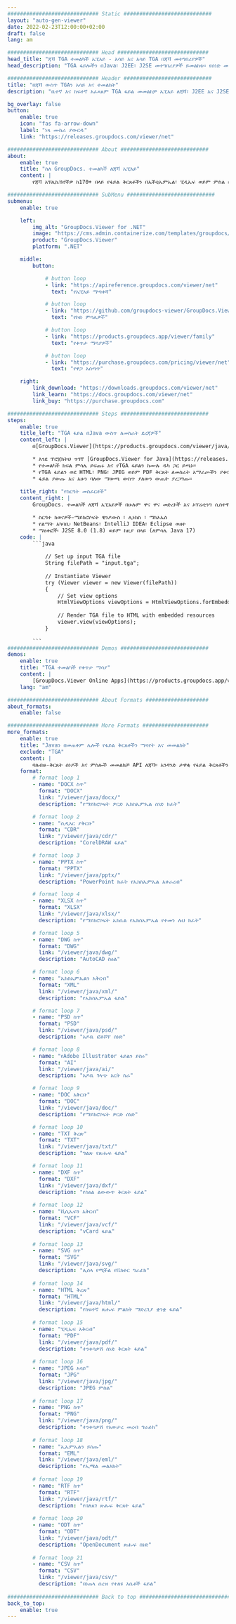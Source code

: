 ```yaml
---
############################# Static ############################
layout: "auto-gen-viewer"
date: 2022-02-23T12:00:00+02:00
draft: false
lang: am

############################# Head #############################
head_title: "ጃቫ TGA ተመልካች ኤፒአይ - አሳይ እና አሳይ TGA በጃቫ መተግበሪያዎች"
head_description: "TGA ፋይሎችን በJava፣ J2EE፣ J2SE መተግበሪያዎች ይመልከቱ። የሰነድ መመልከቻ አማራጮችን ለማስተዳደር 170+ የሰነድ እና የምስል ፋይል ቅርጸቶችን በኤችቲኤምኤል፣ ፒዲኤፍ ወይም ምስል ሁነታ መመልከትን ይደግፋል።"

############################# Header ############################
title: "በጃቫ ውስጥ TGAን አሳይ እና ተመልከት" 
description: "ቤተኛ እና ከፍተኛ አፈጻጸም TGA ፋይል መመልከቻ ኤፒአይ ለጃቫ፣ J2EE እና J2SE ተኮር አፕሊኬሽኖች፣ የውጤት ሰነድ ቅርጸትን መልክ ለማበጀት ብዙ ተጨማሪ ባህሪያትን ይደግፋል።" 

bg_overlay: false
button:
    enable: true
    icon: "fas fa-arrow-down"
    label: "ነጻ ሙከራ ያውርዱ"
    link: "https://releases.groupdocs.com/viewer/net"

############################# About ############################
about:
    enable: true
    title: "ስለ GroupDocs. ተመልካች ለጃቫ ኤፒአይ" 
    content: |
        የጃቫ አፕሊኬሽኖችዎ ከ170+ በላይ የፋይል ቅርጸቶችን በኤችቲኤምኤል፣ ፒዲኤፍ ወይም ምስል ሁነታዎች እንዲያሳዩ ያንቁ GroupDocs.Viewer for Java APIs ያለ ተጨማሪ ሶፍትዌር መጫን; እንደ ማይክሮሶፍት ኦፊስ፣ Apache Open Office፣ Adobe Acrobat Reader ወዘተ. ገንቢዎች ማይክሮሶፍት ኦፊስን፣ ​​OpenDocumentን፣ HTMLን፣ PDFን፣ Archiveን፣ Diagramsን፣ Photoshopን፣ AutoCAD እና የፕሮግራሚንግ ቋንቋ ቅርጸቶችን ጨምሮ ሁሉንም ታዋቂ ምስሎች እና የሰነድ አይነቶች በቀላሉ በጃቫ መተግበሪያዎች ማየት ይችላሉ። ፈጣን እና ከፍተኛ ጥራት ያለው አቀራረብ።

############################# SubMenu ############################
submenu:
    enable: true

    left:
        img_alt: "GroupDocs.Viewer for .NET"
        image: "https://cms.admin.containerize.com/templates/groupdocs/images/product-logos/90x90-noborder/groupdocs-viewer-net.png"
        product: "GroupDocs.Viewer"
        platform: ".NET"

    middle:
        button:

            # button loop
            - link: "https://apireference.groupdocs.com/viewer/net"
              text: "የኤፒአይ ማጣቀሻ"

            # button loop
            - link: "https://github.com/groupdocs-viewer/GroupDocs.Viewer-for-.NET"
              text: "የኮድ ምሳሌዎች"

            # button loop
            - link: "https://products.groupdocs.app/viewer/family"
              text: "የቀጥታ ማሳያዎች"

            # button loop
            - link: "https://purchase.groupdocs.com/pricing/viewer/net"
              text: "የዋጋ አሰጣጥ"

    right:
        link_download: "https://downloads.groupdocs.com/viewer/net"
        link_learn: "https://docs.groupdocs.com/viewer/net"
        link_buy: "https://purchase.groupdocs.com"

############################# Steps ############################
steps:
    enable: true
    title_left: "TGA ፋይል በJava ውስጥ ለመስራት ደረጃዎች" 
    content_left: |
        በ[GroupDocs.Viewer](https://products.groupdocs.com/viewer/java/) TGAን ወደ HTML፣ JPEG፣ PNG ወይም PDF በጥቂት እርምጃዎች ማቅረብ ትችላለህ።

        * እንደ ፕሮጀክትህ ጥገኛ [GroupDocs.Viewer for Java](https://releases.groupdocs.com/viewer/java/) ያክሉ። 
        * የተመልካች ክፍል ምሳሌ ይፍጠሩ እና የTGA ፋይልን ከሙሉ ዱካ ጋር ይጫኑ። 
        * የTGA ፋይልን ወደ HTML፣ PNG፣ JPEG ወይም PDF ቅርጸት ለመስራት አማራጮችን ያቀናብሩ። 
        * ፋይል ያውጡ እና አሁን ባለው ማውጫ ውስጥ ያለውን ውጤት ያረጋግጡ። 
        
    title_right: "የስርዓት መስፈርቶች" 
    content_right: |
        GroupDocs. ተመልካች ለጃቫ ኤፒአይዎች በሁሉም ዋና ዋና መድረኮች እና ኦፕሬቲንግ ሲስተሞች ላይ ይደገፋሉ። ከዚህ በታች ያለውን ኮድ ከመተግበሩ በፊት፣ እባክዎ በስርዓትዎ ላይ የሚከተሉት ቅድመ ሁኔታዎች እንዳሉዎት ያረጋግጡ።

        * ስርዓተ ክወናዎች-ማይክሮሶፍት ዊንዶውስ ፣ ሊኑክስ ፣ ማክኦኤስ 
        * የልማት አካባቢ፡ NetBeans፣ IntelliJ IDEA፣ Eclipse ወዘተ 
        * ማዕቀፎች፡ J2SE 8.0 (1.8) ወይም ከዚያ በላይ (ለምሳሌ Java 17) 
    code: |
        ```java
                        
            // Set up input TGA file
            String filePath = "input.tga";
        
            // Instantiate Viewer
            try (Viewer viewer = new Viewer(filePath))
            {
            	// Set view options 
            	HtmlViewOptions viewOptions = HtmlViewOptions.forEmbeddedResources();
                    
            	// Render TGA file to HTML with embedded resources
            	viewer.view(viewOptions);
            }
             
        ```
############################# Demos ############################
demos:
    enable: true
    title: "TGA ተመልካች የቀጥታ ማሳያ"
    content: |
        [GroupDocs.Viewer Online Apps](https://products.groupdocs.app/viewer/tga) ድህረ ገጽን በመጎብኘት የTGA ፋይልን አሁን ይመልከቱ።
    lang: "am"

############################# About Formats ####################
about_formats:
    enable: false

############################# More Formats #####################
more_formats:
    enable: true
    title: "Javaን በመጠቀም ሌሎች የፋይል ቅርጸቶችን ማሳየት እና መመልከት"
    exclude: "TGA"
    content: |
        ባለብዙ-ቅርጸት ሰነዶች እና ምስሎች መመልከቻ API ለጃቫ። አንዳንድ ታዋቂ የፋይል ቅርጸቶችን ያለምንም ውጫዊ ተመልካቾች ይመልከቱ።
    format: 
        # format loop 1
        - name: "DOCX ስጥ"
          format: "DOCX"
          link: "/viewer/java/docx/"
          description: "የማይክሮሶፍት ዎርድ ኤክስኤምኤል ሰነድ ክፈት" 

        # format loop 2
        - name: "ሲዲአር ያቅርቡ" 
          format: "CDR"
          link: "/viewer/java/cdr/"
          description: "CorelDRAW ፋይል" 

        # format loop 3
        - name: "PPTX ስጥ"
          format: "PPTX"
          link: "/viewer/java/pptx/"
          description: "PowerPoint ክፈት የኤክስኤምኤል አቀራረብ" 

        # format loop 4
        - name: "XLSX ስጥ"
          format: "XLSX"
          link: "/viewer/java/xlsx/"
          description: "የማይክሮሶፍት ኤክሴል የኤክስኤምኤል የተመን ሉህ ክፈት" 

        # format loop 5
        - name: "DWG ስጥ"
          format: "DWG"
          link: "/viewer/java/dwg/"
          description: "AutoCAD ስዕል"

        # format loop 6
        - name: "ኤክስኤምኤልን አቅርብ"
          format: "XML"
          link: "/viewer/java/xml/"
          description: "የኤክስኤምኤል ፋይል"

        # format loop 7
        - name: "PSD ስጥ"
          format: "PSD"
          link: "/viewer/java/psd/"
          description: "አዶቤ ፎቶሾፕ ሰነድ"

        # format loop 8
        - name: "የAdobe Illustrator ፋይልን ይስሩ"
          format: "AI"
          link: "/viewer/java/ai/"
          description: "አዶቤ ገላጭ አርት ስራ"

        # format loop 9
        - name: "DOC አቅርቡ"
          format: "DOC"
          link: "/viewer/java/doc/"
          description: "የማይክሮሶፍት ዎርድ ሰነድ" 

        # format loop 10
        - name: "TXT ቅረጽ" 
          format: "TXT"
          link: "/viewer/java/txt/"
          description: "ግልጽ የጽሑፍ ፋይል" 

        # format loop 11
        - name: "DXF ስጥ" 
          format: "DXF"
          link: "/viewer/java/dxf/"
          description: "የስዕል ልውውጥ ቅርጸት ፋይል"  
          
        # format loop 12
        - name: "ቪሲኤፍን አቅርብ"
          format: "VCF"
          link: "/viewer/java/vcf/"
          description: "vCard ፋይል"  
              
        # format loop 13
        - name: "SVG ስጥ"
          format: "SVG"
          link: "/viewer/java/svg/"
          description: "ሊሰላ የሚችል የቬክተር ግራፊክ" 
          
        # format loop 14
        - name: "HTML ቅረጽ"
          format: "HTML"
          link: "/viewer/java/html/"
          description: "የከፍተኛ ጽሑፍ ምልክት ማድረጊያ ቋንቋ ፋይል" 
          
        # format loop 15
        - name: "ፒዲኤፍ አቅርብ"
          format: "PDF"
          link: "/viewer/java/pdf/"
          description: "ተንቀሳቃሽ ሰነድ ቅርጸት ፋይል"
          
        # format loop 16
        - name: "JPEG አሳይ"
          format: "JPG"
          link: "/viewer/java/jpg/"
          description: "JPEG ምስል"
          
        # format loop 17
        - name: "PNG ስጥ"
          format: "PNG"
          link: "/viewer/java/png/"
          description: "ተንቀሳቃሽ የአውታረ መረብ ግራፊክ" 
          
        # format loop 18
        - name: "ኢኤምኤልን ይስጡ"
          format: "EML"
          link: "/viewer/java/eml/"
          description: "የኢሜል መልእክት" 
          
        # format loop 19
        - name: "RTF ስጥ"
          format: "RTF"
          link: "/viewer/java/rtf/"
          description: "የበለጸገ ጽሑፍ ቅርጸት ፋይል" 
          
        # format loop 20
        - name: "ODT ስጥ"
          format: "ODT"
          link: "/viewer/java/odt/"
          description: "OpenDocument ጽሑፍ ሰነድ" 
          
        # format loop 21
        - name: "CSV ስጥ"
          format: "CSV"
          link: "/viewer/java/csv/"
          description: "በነጠላ ሰረዝ የተለዩ እሴቶች ፋይል" 
          
############################# Back to top ###############################
back_to_top:
    enable: true
---
```

